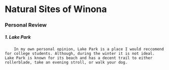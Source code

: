 # Natural Sites of Winona


### Personal Review 


##### 1. Lake Park

        In my own personal opinion, Lake Park is a place I would reccomend for college students. Although, during the winter it is not ideal. Lake Park is known for its beach and has a decent trail to either rollerblade, take an evening stroll, or walk your dog.


